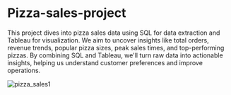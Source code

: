 # Pizza-sales-project

This project dives into pizza sales data using SQL for data extraction and Tableau for visualization. We aim to uncover insights like total orders, revenue trends, popular pizza sizes, peak sales times, and top-performing pizzas. By combining SQL and Tableau, we'll turn raw data into actionable insights, helping us understand customer preferences and improve operations.

![pizza_sales1](https://github.com/user-attachments/assets/fdc4101e-a3ab-4a15-8c96-df5bd6a234ef)
